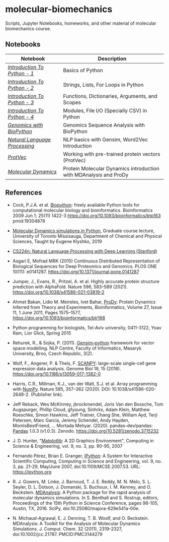 # molecular-biomechanics
Scripts, Jupyter Notebooks, homeworks, and other material of molecular biomechanics course. 

## Notebooks

Notebook  | Description | 
---------------| ---------------
| [*Introduction To Python - 1*](https://nbviewer.org/github/Naghipourfar/molecular-biomechanics/blob/main/python/1%20-%20Basics.ipynb)| Basics of Python |
| [*Introduction To Python - 2*](https://nbviewer.org/github/Naghipourfar/molecular-biomechanics/blob/main/python/2%20-%20String%2C%20Lists%2C%20Loops.ipynb)| Strings, Lists, For Loops in Python |
| [*Introduction To Python - 3*](https://nbviewer.org/github/Naghipourfar/molecular-biomechanics/blob/main/python/3%20-%20Functions%2C%20Dictionaries%2C%20Args%2C%20Scopes.ipynb)| Functions, Dictionaries, Arguments, and Scopes |
| [*Introduction To Python - 4*](https://nbviewer.org/github/Naghipourfar/molecular-biomechanics/blob/main/python/4%20-%20Modules%2C%20Files%2C%20CSVs.ipynb)| Modules, File I/O (Specially CSV) in Python |
| [*Genomics with BioPython*](https://nbviewer.org/github/Naghipourfar/molecular-biomechanics/blob/main/genomics/genomics.ipynb)| Genomics Sequence Analysis with BioPython |
| [*Natural Language Processing*](https://nbviewer.org/github/Naghipourfar/molecular-biomechanics/blob/main/deep%20learning/Word2Vec.ipynb)| NLP basics with Gensim, Word2Vec Introduction |
| [*ProtVec*](https://nbviewer.org/github/Naghipourfar/molecular-biomechanics/blob/main/proteomics/ProtVec.ipynb)| Working with pre-trained protein vectors (ProtVec) |
| [*Molecular Dynamics*](https://nbviewer.org/github/Naghipourfar/molecular-biomechanics/blob/main/proteomics/MD.ipynb)| Protein Molecular Dynamics introduction with MDAnalysis and ProDy |




## References

* Cock, P.J.A. et al. [Biopython](https://biopython.org/): freely available Python tools for computational molecular biology and bioinformatics. Bioinformatics 2009 Jun 1; 25(11) 1422-3 https://doi.org/10.1093/bioinformatics/btp163 pmid:19304878

* [Molecular Dynamics simulations in Python](https://klyshko.github.io/teaching/2019-03-01-teaching), Graduate course lecture, University of Toronto Missisauga, Department of Chemical and Physical Sciences, Taught by Eugene Klyshko, 2019

* [CS224n: Natural Language Processing with Deep Learning (Stanford)](https://web.stanford.edu/class/cs224n/)

* Asgari E, Mofrad MRK (2015) Continuous Distributed Representation of Biological Sequences for Deep Proteomics and Genomics. PLOS ONE 10(11): e0141287. https://doi.org/10.1371/journal.pone.0141287

* Jumper, J., Evans, R., Pritzel, A. et al. Highly accurate protein structure prediction with AlphaFold. Nature 596, 583–589 (2021). https://doi.org/10.1038/s41586-021-03819-2

* Ahmet Bakan, Lidio M. Meireles, Ivet Bahar, [ProDy](http://prody.csb.pitt.edu/): Protein Dynamics Inferred from Theory and Experiments, Bioinformatics, Volume 27, Issue 11, 1 June 2011, Pages 1575–1577, https://doi.org/10.1093/bioinformatics/btr168

* Python programming for biologists, Tel-Aviv university, 0411-3122, Yoav Ram, Lior Glick, Spring 2015

* Rehurek, R., & Sojka, P. (2011). [Gensim–python](https://radimrehurek.com/gensim/) framework for vector space modelling. NLP Centre, Faculty of Informatics, Masaryk University, Brno, Czech Republic, 3(2).

* Wolf, F., Angerer, P. & Theis, F. [SCANPY](https://scanpy.readthedocs.io/en/stable/): large-scale single-cell gene expression data analysis. Genome Biol 19, 15 (2018). https://doi.org/10.1186/s13059-017-1382-0

* Harris, C.R., Millman, K.J., van der Walt, S.J. et al. Array programming with [NumPy](https://numpy.org/). Nature 585, 357–362 (2020). DOI: 10.1038/s41586-020-2649-2. (Publisher link).

* Jeff Reback, Wes McKinney, jbrockmendel, Joris Van den Bossche, Tom Augspurger, Phillip Cloud, gfyoung, Sinhrks, Adam Klein, Matthew Roeschke, Simon Hawkins, Jeff Tratner, Chang She, William Ayd, Terji Petersen, Marc Garcia, Jeremy Schendel, Andy Hayden, MomIsBestFriend, … Mortada Mehyar. (2020). pandas-dev/pandas: [Pandas](https://pandas.pydata.org/) 1.0.3 (v1.0.3). Zenodo. https://doi.org/10.5281/zenodo.3715232

* J. D. Hunter, "[Matplotlib](https://matplotlib.org/): A 2D Graphics Environment", Computing in Science & Engineering, vol. 9, no. 3, pp. 90-95, 2007

* Fernando Pérez, Brian E. Granger, [IPython](https://ipython.org): A System for Interactive Scientific Computing, Computing in Science and Engineering, vol. 9, no. 3, pp. 21-29, May/June 2007, doi:10.1109/MCSE.2007.53. URL: https://ipython.org

* R. J. Gowers, M. Linke, J. Barnoud, T. J. E. Reddy, M. N. Melo, S. L. Seyler, D. L. Dotson, J. Domanski, S. Buchoux, I. M. Kenney, and O. Beckstein. [MDAnalysis](https://www.mdanalysis.org/): A Python package for the rapid analysis of molecular dynamics simulations. In S. Benthall and S. Rostrup, editors, Proceedings of the 15th Python in Science Conference, pages 98-105, Austin, TX, 2016. SciPy, doi:10.25080/majora-629e541a-00e.

* N. Michaud-Agrawal, E. J. Denning, T. B. Woolf, and O. Beckstein. MDAnalysis: A Toolkit for the Analysis of Molecular Dynamics Simulations. J. Comput. Chem. 32 (2011), 2319-2327, doi:10.1002/jcc.21787. PMCID:PMC3144279







